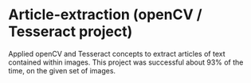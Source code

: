 # Article-extraction (openCV / Tesseract project)

Applied openCV and Tesseract concepts to extract articles of text contained within images. This project was successful about 93% of the time, on the given set of images.


